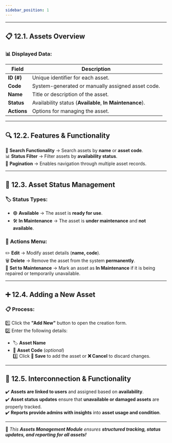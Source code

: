 ```yaml
---
sidebar_position: 1
---
```


---

## 📋 12.1. Assets Overview

### 📊 Displayed Data:

| Field       | Description                                              |
| ----------- | -------------------------------------------------------- |
| **ID (#)**  | Unique identifier for each asset.                        |
| **Code**    | System-generated or manually assigned asset code.        |
| **Name**    | Title or description of the asset.                       |
| **Status**  | Availability status (**Available**, **In Maintenance**). |
| **Actions** | Options for managing the asset.                          |

---

## 🔍 12.2. Features & Functionality

🔹 **Search Functionality** → Search assets by **name** or **asset code**.  
📊 **Status Filter** → Filter assets by **availability status**.  
📄 **Pagination** → Enables navigation through multiple asset records.

---

## 🔄 12.3. Asset Status Management

### 🏷️ **Status Types:**

- 🟢 **Available** → The asset is **ready for use**.
- 🛠️ **In Maintenance** → The asset is **under maintenance** and **not available**.

### 🎯 **Actions Menu:**

✏️ **Edit** → Modify asset details (**name, code**).  
🗑️ **Delete** → Remove the asset from the system **permanently**.  
🔧 **Set to Maintenance** → Mark an asset as **In Maintenance** if it is being repaired or temporarily unavailable.

---

## ➕ 12.4. Adding a New Asset

### 📋 **Process:**

1️⃣ Click the **"Add New"** button to open the creation form.  
2️⃣ Enter the following details:

- 🏷️ **Asset Name**
- 🔢 **Asset Code** (_optional_)  
  3️⃣ Click **💾 Save** to add the asset or **❌ Cancel** to discard changes.

---

## 🔗 12.5. Interconnection & Functionality

✔️ **Assets are linked to users** and assigned based on **availability**.  
✔️ **Asset status updates** ensure that **unavailable or damaged assets** are properly tracked.  
✔️ **Reports provide admins with insights** into **asset usage and condition**.

---

🚀 _This **Assets Management Module** ensures **structured tracking, status updates, and reporting for all assets!**_
